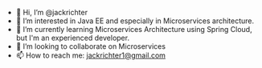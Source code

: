 - 👋 Hi, I’m @jackrichter
- 👀 I’m interested in Java EE and especially in Microservices architecture.
- 🌱 I’m currently learning Microservices Architecture using Spring Cloud, but I'm an experienced developer.
- 💞️ I’m looking to collaborate on Microservices
- 📫 How to reach me: jackrichter1@gmail.com

<!---
jackrichter/jackrichter is a ✨ special ✨ repository because its `README.md` (this file) appears on your GitHub profile.
You can click the Preview link to take a look at your changes.
--->
